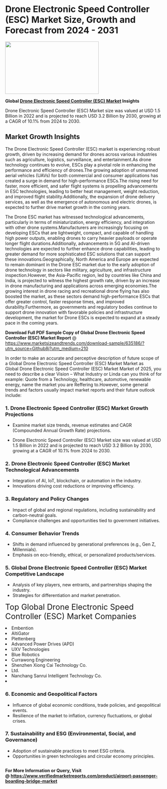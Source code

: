 <H1>Drone Electronic Speed Controller (ESC) Market Size, Growth and Forecast from 2024 - 2031</H1><img class="aligncenter size-medium wp-image-584254" src="https://thirdeyenews.in/wp-content/uploads/2024/09/Global-Market-Research-300x168.jpeg" alt="" width="300" height="168" /><p><strong>Global&nbsp;<a href="https://www.marketsizeandtrends.com/download-sample/635186/?utm_source=Github8j?utm_medium=210">Drone Electronic Speed Controller (ESC) Market</a> Insights</strong></p><p>Drone Electronic Speed Controller (ESC) Market size was valued at USD 1.5 Billion in 2022 and is projected to reach USD 3.2 Billion by 2030, growing at a CAGR of 10.1% from 2024 to 2030.</p><p><h2>Market Growth Insights</h2> <p>The Drone Electronic Speed Controller (ESC) market is experiencing robust growth, driven by increasing demand for drones across various industries such as agriculture, logistics, surveillance, and entertainment.As drone technology continues to evolve, ESCs play a pivotal role in enhancing the performance and efficiency of drones.The growing adoption of unmanned aerial vehicles (UAVs) for both commercial and consumer applications has created a surge in demand for high-performance ESCs.The rising need for faster, more efficient, and safer flight systems is propelling advancements in ESC technologies, leading to better heat management, weight reduction, and improved flight stability.Additionally, the expansion of drone delivery services, as well as the emergence of autonomous and electric drones, is expected to further drive market growth in the coming years.</p> <p>The Drone ESC market has witnessed technological advancements, particularly in terms of miniaturization, energy efficiency, and integration with other drone systems.Manufacturers are increasingly focusing on developing ESCs that are lightweight, compact, and capable of handling high power outputs, enabling drones to carry heavier payloads or operate longer flight durations.Additionally, advancements in 5G and AI-driven technologies are expected to further enhance drone capabilities, leading to greater demand for more sophisticated ESC solutions that can support these innovations.Geographically, North America and Europe are expected to remain dominant in the Drone ESC market due to the early adoption of drone technology in sectors like military, agriculture, and infrastructure inspection.However, the Asia-Pacific region, led by countries like China and India, is projected to witness the highest growth rate, driven by an increase in drone manufacturing and applications across emerging economies.The growing interest in drone racing and recreational drone flying has also boosted the market, as these sectors demand high-performance ESCs that offer greater control, faster response times, and improved durability.Furthermore, as governments and regulatory bodies continue to support drone innovation with favorable policies and infrastructure development, the market for Drone ESCs is expected to expand at a steady pace in the coming years.<p><span class=""><strong>Download Full PDF Sample Copy of Global Drone Electronic Speed Controller (ESC) Market Report</strong> @ <a href="https://www.marketsizeandtrends.com/download-sample/635186/?utm_source=Github8j?utm_medium=210" target="_blank">https://www.marketsizeandtrends.com/download-sample/635186/?utm_source=Github8j?utm_medium=210</a></span></p><p>In order to make an accurate and perceptive description of future scope of a Global&nbsp;Drone Electronic Speed Controller (ESC) Market Market as Global&nbsp;Drone Electronic Speed Controller (ESC) Market Market of 2025, you need to describe a clear Vision &ndash; What Industry or Linda can you think of for example: Quote from a Technology, healthcare, automotive, renewable energy, name the market you are Reffering to.However, some general trends and factors usually impact market reports and their future outlook include:</p><h3>1.&nbsp;<strong>Drone Electronic Speed Controller (ESC) Market Growth Projections</strong></h3><ul><li>Examine market size trends, revenue estimates and CAGR (Compounded Annual Growth Rate) projections.</li><li><p>Drone Electronic Speed Controller (ESC) Market size was valued at USD 1.5 Billion in 2022 and is projected to reach USD 3.2 Billion by 2030, growing at a CAGR of 10.1% from 2024 to 2030.</p></li></ul><h3>2.&nbsp;<strong>Drone Electronic Speed Controller (ESC) Market Technological Advancements</strong></h3><ul><li>Integration of AI, IoT, blockchain, or automation in the industry.</li><li>Innovations driving cost reductions or improving efficiency.</li></ul><h3>3.&nbsp;<strong>Regulatory and Policy Changes</strong></h3><ul><li>Impact of global and regional regulations, including sustainability and carbon-neutral goals.</li><li>Compliance challenges and opportunities tied to government initiatives.</li></ul><h3>4.&nbsp;<strong>Consumer Behavior Trends</strong></h3><ul><li>Shifts in demand influenced by generational preferences (e.g., Gen Z, Millennials).</li><li>Emphasis on eco-friendly, ethical, or personalized products/services.</li></ul><h3>5.&nbsp;<strong>Global Drone Electronic Speed Controller (ESC) Market Competitive Landscape</strong></h3><ul><li>Analysis of key players, new entrants, and partnerships shaping the industry.</li><li>Strategies for differentiation and market penetration.</li></ul><p data-pm-slice="1 1 []"><span style="color: inherit; font-family: inherit; font-size: 25px;">Top Global Drone Electronic Speed Controller (ESC) Market Companies</span></p><div class="" data-test-id=""><p><li>Embention</li><li> AltiGator</li><li> Plettenberg</li><li> Advanced Power Drives (APD)</li><li> UXV Technologies</li><li> Blue Robotics</li><li> Currawong Engineering</li><li> Shenzhen Xiong Cai Technology Co.</li><li> Ltd.</li><li> Nanchang Sanrui Intelligent Technology Co.</li><li></li></p></div><h3>6.&nbsp;<strong>Economic and Geopolitical Factors</strong></h3><ul><li>Influence of global economic conditions, trade policies, and geopolitical events.</li><li>Resilience of the market to inflation, currency fluctuations, or global crises.</li></ul><h3>7.&nbsp;<strong>Sustainability and ESG (Environmental, Social, and Governance)</strong></h3><ul><li>Adoption of sustainable practices to meet ESG criteria.</li><li>Opportunities in green technologies and circular economy principles.</li></ul><h2><strong style="font-size: 14px;">For More Information or Query, Visit @&nbsp;</strong><a style="background-color: #ffffff; font-size: 14px;" href="https://www.marketsizeandtrends.com/report/drone-electronic-speed-controller-esc-market/" target="_blank">https://www.verifiedmarketreports.com/product/airport-passenger-boarding-bridge-market</a></h2>